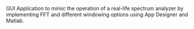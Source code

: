GUI Application to mimic the operation of a real-life spectrum analyzer by implementing FFT and different windowing options using App Designer and Matlab.
